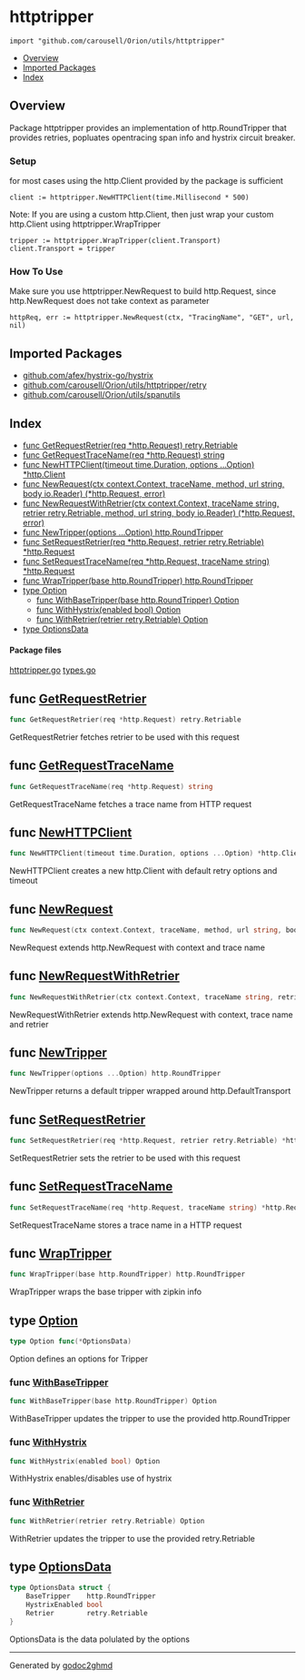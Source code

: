 # httptripper
`import "github.com/carousell/Orion/utils/httptripper"`

* [Overview](#pkg-overview)
* [Imported Packages](#pkg-imports)
* [Index](#pkg-index)

## <a name="pkg-overview">Overview</a>
Package httptripper provides an implementation of http.RoundTripper that provides retries, popluates opentracing span info and hystrix circuit breaker.

### Setup
for most cases using the http.Client provided by the package is sufficient

	client := httptripper.NewHTTPClient(time.Millisecond * 500)

Note: If you are using a custom http.Client, then just wrap your custom http.Client using httptripper.WrapTripper

	tripper := httptripper.WrapTripper(client.Transport)
	client.Transport = tripper

### How To Use
Make sure you use httptripper.NewRequest to build http.Request, since http.NewRequest does not take context as parameter

	httpReq, err := httptripper.NewRequest(ctx, "TracingName", "GET", url, nil)

## <a name="pkg-imports">Imported Packages</a>

- [github.com/afex/hystrix-go/hystrix](https://godoc.org/github.com/afex/hystrix-go/hystrix)
- [github.com/carousell/Orion/utils/httptripper/retry](./retry)
- [github.com/carousell/Orion/utils/spanutils](./../spanutils)

## <a name="pkg-index">Index</a>
* [func GetRequestRetrier(req \*http.Request) retry.Retriable](#GetRequestRetrier)
* [func GetRequestTraceName(req \*http.Request) string](#GetRequestTraceName)
* [func NewHTTPClient(timeout time.Duration, options ...Option) \*http.Client](#NewHTTPClient)
* [func NewRequest(ctx context.Context, traceName, method, url string, body io.Reader) (\*http.Request, error)](#NewRequest)
* [func NewRequestWithRetrier(ctx context.Context, traceName string, retrier retry.Retriable, method, url string, body io.Reader) (\*http.Request, error)](#NewRequestWithRetrier)
* [func NewTripper(options ...Option) http.RoundTripper](#NewTripper)
* [func SetRequestRetrier(req \*http.Request, retrier retry.Retriable) \*http.Request](#SetRequestRetrier)
* [func SetRequestTraceName(req \*http.Request, traceName string) \*http.Request](#SetRequestTraceName)
* [func WrapTripper(base http.RoundTripper) http.RoundTripper](#WrapTripper)
* [type Option](#Option)
  * [func WithBaseTripper(base http.RoundTripper) Option](#WithBaseTripper)
  * [func WithHystrix(enabled bool) Option](#WithHystrix)
  * [func WithRetrier(retrier retry.Retriable) Option](#WithRetrier)
* [type OptionsData](#OptionsData)

#### <a name="pkg-files">Package files</a>
[httptripper.go](./httptripper.go) [types.go](./types.go) 

## <a name="GetRequestRetrier">func</a> [GetRequestRetrier](./httptripper.go#L199)
``` go
func GetRequestRetrier(req *http.Request) retry.Retriable
```
GetRequestRetrier fetches retrier to be used with this request

## <a name="GetRequestTraceName">func</a> [GetRequestTraceName](./httptripper.go#L181)
``` go
func GetRequestTraceName(req *http.Request) string
```
GetRequestTraceName fetches a trace name from HTTP request

## <a name="NewHTTPClient">func</a> [NewHTTPClient](./httptripper.go#L144)
``` go
func NewHTTPClient(timeout time.Duration, options ...Option) *http.Client
```
NewHTTPClient creates a new http.Client with default retry options and timeout

## <a name="NewRequest">func</a> [NewRequest](./httptripper.go#L156)
``` go
func NewRequest(ctx context.Context, traceName, method, url string, body io.Reader) (*http.Request, error)
```
NewRequest extends http.NewRequest with context and trace name

## <a name="NewRequestWithRetrier">func</a> [NewRequestWithRetrier](./httptripper.go#L165)
``` go
func NewRequestWithRetrier(ctx context.Context, traceName string, retrier retry.Retriable, method, url string, body io.Reader) (*http.Request, error)
```
NewRequestWithRetrier extends http.NewRequest with context, trace name and retrier

## <a name="NewTripper">func</a> [NewTripper](./httptripper.go#L130)
``` go
func NewTripper(options ...Option) http.RoundTripper
```
NewTripper returns a default tripper wrapped around http.DefaultTransport

## <a name="SetRequestRetrier">func</a> [SetRequestRetrier](./httptripper.go#L192)
``` go
func SetRequestRetrier(req *http.Request, retrier retry.Retriable) *http.Request
```
SetRequestRetrier sets the retrier to be used with this request

## <a name="SetRequestTraceName">func</a> [SetRequestTraceName](./httptripper.go#L174)
``` go
func SetRequestTraceName(req *http.Request, traceName string) *http.Request
```
SetRequestTraceName stores a trace name in a HTTP request

## <a name="WrapTripper">func</a> [WrapTripper](./httptripper.go#L125)
``` go
func WrapTripper(base http.RoundTripper) http.RoundTripper
```
WrapTripper wraps the base tripper with zipkin info

## <a name="Option">type</a> [Option](./types.go#L24)
``` go
type Option func(*OptionsData)
```
Option defines an options for Tripper

### <a name="WithBaseTripper">func</a> [WithBaseTripper](./httptripper.go#L210)
``` go
func WithBaseTripper(base http.RoundTripper) Option
```
WithBaseTripper updates the tripper to use the provided http.RoundTripper

### <a name="WithHystrix">func</a> [WithHystrix](./httptripper.go#L224)
``` go
func WithHystrix(enabled bool) Option
```
WithHystrix enables/disables use of hystrix

### <a name="WithRetrier">func</a> [WithRetrier](./httptripper.go#L217)
``` go
func WithRetrier(retrier retry.Retriable) Option
```
WithRetrier updates the tripper to use the provided retry.Retriable

## <a name="OptionsData">type</a> [OptionsData](./types.go#L17-L21)
``` go
type OptionsData struct {
    BaseTripper    http.RoundTripper
    HystrixEnabled bool
    Retrier        retry.Retriable
}

```
OptionsData is the data polulated by the options

- - -
Generated by [godoc2ghmd](https://github.com/GandalfUK/godoc2ghmd)